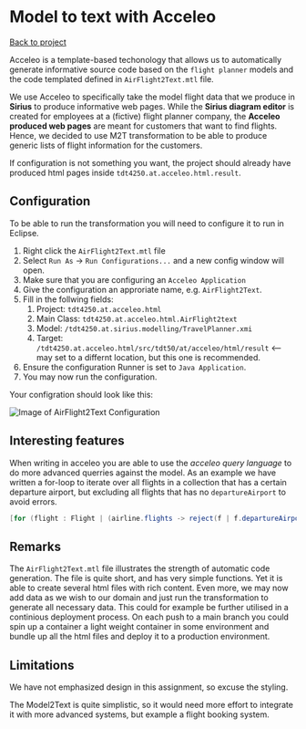 # Model to text with Acceleo

[Back to project](/README.md)

Acceleo is a template-based techonology that allows us to automatically generate informative source code based on the `flight planner` models and the code templated defined in `AirFlight2Text.mtl` file.

We use Acceleo to specifically take the model flight data that we produce in **Sirius** to produce informative web pages. While the **Sirius diagram editor** is created for employees at a (fictive) flight planner company, the **Acceleo produced web pages** are meant for customers that want to find flights. Hence, we decided to use M2T transformation to be able to produce generic lists of flight information for the customers.

If configuration is not something you want, the project should already have produced html pages inside `tdt4250.at.acceleo.html.result`.

## Configuration

To be able to run the transformation you will need to configure it to run in Eclipse.

1. Right click the `AirFlight2Text.mtl` file
2. Select `Run As` -> `Run Configurations...` and a new config window will open.
3. Make sure that you are configuring an `Acceleo Application`
4. Give the configuration an approriate name, e.g. `AirFlight2Text`.
5. Fill in the follwing fields:
   1. Project: `tdt4250.at.acceleo.html`
   2. Main Class: `tdt4250.at.acceleo.html.AirFlight2text`
   3. Model: `/tdt4250.at.sirius.modelling/TravelPlanner.xmi`
   4. Target: `/tdt4250.at.acceleo.html/src/tdt50/at/acceleo/html/result` <-- may set to a differnt location, but this one is recommended.
6. Ensure the configuration Runner is set to `Java Application`.
7. You may now run the configuration.

Your configration should look like this:

![Image of AirFlight2Text Configuration](https://user-images.githubusercontent.com/34618612/101469217-c0321880-3944-11eb-8d29-136d3aec1fab.png)


## Interesting features

When writing in acceleo you are able to use the *acceleo query language* to do more advanced querries against the model. As an example we have written a for-loop to iterate over all flights in a collection that has a certain departure airport, but excluding all flights that has no `departureAirport` to avoid errors.

```java
[for (flight : Flight | (airline.flights -> reject(f | f.departureAirport = null) ) -> select(f | f.departureAirport.id = airport.id) )]
```

## Remarks

The `AirFlight2Text.mtl` file illustrates the strength of automatic code generation. The file is quite short, and has very simple functions. Yet it is able to create several html files with rich content. Even more, we may now add data as we wish to our domain and just run the transformation to generate all necessary data. This could for example be further utilised in a continious deployment process. On each push to a main branch you could spin up a container a light weight container in some environment and bundle up all the html files and deploy it to a production environment.


## Limitations

We have not emphasized design in this assignment, so excuse the styling.

The Model2Text is quite simplistic, so it would need more effort to integrate it with more advanced systems, but example a flight booking system.

